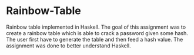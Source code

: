# Rainbow-Table
Rainbow table implemented in Haskell. The goal of this assignment was to create a rainbow table which is able to crack a password given some hash. The user first have to generate the table and then feed a hash value. The assignment was done to better understand Haskell.  
